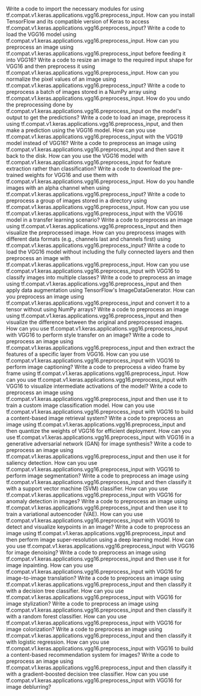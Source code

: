 Write a code to import the necessary modules for using tf.compat.v1.keras.applications.vgg16.preprocess_input.
How can you install TensorFlow and its compatible version of Keras to access tf.compat.v1.keras.applications.vgg16.preprocess_input?
Write a code to load the VGG16 model using tf.compat.v1.keras.applications.vgg16.preprocess_input.
How can you preprocess an image using tf.compat.v1.keras.applications.vgg16.preprocess_input before feeding it into VGG16?
Write a code to resize an image to the required input shape for VGG16 and then preprocess it using tf.compat.v1.keras.applications.vgg16.preprocess_input.
How can you normalize the pixel values of an image using tf.compat.v1.keras.applications.vgg16.preprocess_input?
Write a code to preprocess a batch of images stored in a NumPy array using tf.compat.v1.keras.applications.vgg16.preprocess_input.
How do you undo the preprocessing done by tf.compat.v1.keras.applications.vgg16.preprocess_input on the model's output to get the predictions?
Write a code to load an image, preprocess it using tf.compat.v1.keras.applications.vgg16.preprocess_input, and then make a prediction using the VGG16 model.
How can you use tf.compat.v1.keras.applications.vgg16.preprocess_input with the VGG19 model instead of VGG16?
Write a code to preprocess an image using tf.compat.v1.keras.applications.vgg16.preprocess_input and then save it back to the disk.
How can you use the VGG16 model with tf.compat.v1.keras.applications.vgg16.preprocess_input for feature extraction rather than classification?
Write a code to download the pre-trained weights for VGG16 and use them with tf.compat.v1.keras.applications.vgg16.preprocess_input.
How do you handle images with an alpha channel when using tf.compat.v1.keras.applications.vgg16.preprocess_input?
Write a code to preprocess a group of images stored in a directory using tf.compat.v1.keras.applications.vgg16.preprocess_input.
How can you use tf.compat.v1.keras.applications.vgg16.preprocess_input with the VGG16 model in a transfer learning scenario?
Write a code to preprocess an image using tf.compat.v1.keras.applications.vgg16.preprocess_input and then visualize the preprocessed image.
How can you preprocess images with different data formats (e.g., channels last and channels first) using tf.compat.v1.keras.applications.vgg16.preprocess_input?
Write a code to load the VGG16 model without including the fully connected layers and then preprocess an image with tf.compat.v1.keras.applications.vgg16.preprocess_input.
How can you use tf.compat.v1.keras.applications.vgg16.preprocess_input with VGG16 to classify images into multiple classes?
Write a code to preprocess an image using tf.compat.v1.keras.applications.vgg16.preprocess_input and then apply data augmentation using TensorFlow's ImageDataGenerator.
How can you preprocess an image using tf.compat.v1.keras.applications.vgg16.preprocess_input and convert it to a tensor without using NumPy arrays?
Write a code to preprocess an image using tf.compat.v1.keras.applications.vgg16.preprocess_input and then visualize the difference between the original and preprocessed images.
How can you use tf.compat.v1.keras.applications.vgg16.preprocess_input with VGG16 to perform style transfer on an image?
Write a code to preprocess an image using tf.compat.v1.keras.applications.vgg16.preprocess_input and then extract the features of a specific layer from VGG16.
How can you use tf.compat.v1.keras.applications.vgg16.preprocess_input with VGG16 to perform image captioning?
Write a code to preprocess a video frame by frame using tf.compat.v1.keras.applications.vgg16.preprocess_input.
How can you use tf.compat.v1.keras.applications.vgg16.preprocess_input with VGG16 to visualize intermediate activations of the model?
Write a code to preprocess an image using tf.compat.v1.keras.applications.vgg16.preprocess_input and then use it to train a custom image classification model.
How can you use tf.compat.v1.keras.applications.vgg16.preprocess_input with VGG16 to build a content-based image retrieval system?
Write a code to preprocess an image using tf.compat.v1.keras.applications.vgg16.preprocess_input and then quantize the weights of VGG16 for efficient deployment.
How can you use tf.compat.v1.keras.applications.vgg16.preprocess_input with VGG16 in a generative adversarial network (GAN) for image synthesis?
Write a code to preprocess an image using tf.compat.v1.keras.applications.vgg16.preprocess_input and then use it for saliency detection.
How can you use tf.compat.v1.keras.applications.vgg16.preprocess_input with VGG16 to perform image segmentation?
Write a code to preprocess an image using tf.compat.v1.keras.applications.vgg16.preprocess_input and then classify it with a support vector machine (SVM) classifier.
How can you use tf.compat.v1.keras.applications.vgg16.preprocess_input with VGG16 for anomaly detection in images?
Write a code to preprocess an image using tf.compat.v1.keras.applications.vgg16.preprocess_input and then use it to train a variational autoencoder (VAE).
How can you use tf.compat.v1.keras.applications.vgg16.preprocess_input with VGG16 to detect and visualize keypoints in an image?
Write a code to preprocess an image using tf.compat.v1.keras.applications.vgg16.preprocess_input and then perform image super-resolution using a deep learning model.
How can you use tf.compat.v1.keras.applications.vgg16.preprocess_input with VGG16 for image denoising?
Write a code to preprocess an image using tf.compat.v1.keras.applications.vgg16.preprocess_input and then use it for image inpainting.
How can you use tf.compat.v1.keras.applications.vgg16.preprocess_input with VGG16 for image-to-image translation?
Write a code to preprocess an image using tf.compat.v1.keras.applications.vgg16.preprocess_input and then classify it with a decision tree classifier.
How can you use tf.compat.v1.keras.applications.vgg16.preprocess_input with VGG16 for image stylization?
Write a code to preprocess an image using tf.compat.v1.keras.applications.vgg16.preprocess_input and then classify it with a random forest classifier.
How can you use tf.compat.v1.keras.applications.vgg16.preprocess_input with VGG16 for image colorization?
Write a code to preprocess an image using tf.compat.v1.keras.applications.vgg16.preprocess_input and then classify it with logistic regression.
How can you use tf.compat.v1.keras.applications.vgg16.preprocess_input with VGG16 to build a content-based recommendation system for images?
Write a code to preprocess an image using tf.compat.v1.keras.applications.vgg16.preprocess_input and then classify it with a gradient-boosted decision tree classifier.
How can you use tf.compat.v1.keras.applications.vgg16.preprocess_input with VGG16 for image deblurring?